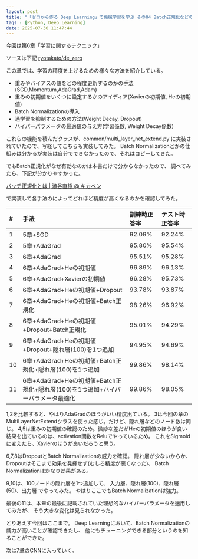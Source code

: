 ```yaml
---
layout: post
title: "「ゼロから作る Deep Learning」で機械学習を学ぶ その04 Batch正規化などのテクニック"
tags : [Python, Deep Learning]
date: 2025-07-30 11:47:44
---
```


今回は第6章「学習に関するテクニック」

ソースは下記
[ryotakato/de_zero](https://github.com/ryotakato/de_zero)



この章では、学習の精度を上げるための様々な方法を紹介している。
* 重みやバイアスの値をどの程度更新するのかの手法(SGD,Momentum,AdaGrad,Adam)
* 重みの初期値をいくつに設定するかのアイディア(Xavierの初期値, Heの初期値)
* Batch Normalizationの導入
* 過学習を抑制するための方法(Weight Decay, Dropout)
* ハイパーパラメータの最適値の与え方(学習係数, Weight Decay係数)

これらの機能を積んだクラスが、common/multi_layer_net_extend.py に実装されていたので、写経してこちらも実装してみた。
Batch Normalizationとかの仕組みは分かるが実装は自分でできなかったので、それはコピーしてきた。

でもBatch正規化がなぜ有効なのかは本書だけで分からなかったので、
調べてみたら、下記が分かりやすかった。

[バッチ正規化とは &#124; 澁谷直樹 @ キカベン](https://note.com/kikaben/n/nf0dc9446dce3)



で実装して各手法のによってどれほど精度が高くなるのかを確認してみた。



| # | 手法 | 訓練時正答率 | テスト時正答率 |
| :--- | :--- | :--- | :--- |
| 1 | 5章+SGD | 92.09% | 92.24% |
| 2 | 5章+AdaGrad | 95.80% | 95.54% |
| 3 | 6章+AdaGrad | 95.51% | 95.28% |
| 4 | 6章+AdaGrad+Heの初期値 | 96.89% | 96.13% |
| 5 | 6章+AdaGrad+Xavierの初期値 | 96.28% | 95.73% |
| 6 | 6章+AdaGrad+Heの初期値+Dropout | 93.78% | 93.87% |
| 7 | 6章+AdaGrad+Heの初期値+Batch正規化 | 98.26% | 96.92% |
| 8 | 6章+AdaGrad+Heの初期値+Dropout+Batch正規化 | 95.01% | 94.29% |
| 9 | 6章+AdaGrad+Heの初期値+Dropout+隠れ層(100)を1つ追加 | 94.95% | 94.69% |
| 10 | 6章+AdaGrad+Heの初期値+Batch正規化+隠れ層(100)を1つ追加 | 99.86% | 98.14% |
| 11 | 6章+AdaGrad+Heの初期値+Batch正規化+隠れ層(100)を1つ追加+ハイパーパラメータ最適化 | 99.86% | 98.05% |


1,2を比較すると、やはりAdaGradのほうがいい精度出ている。
3は今回の章のMultiLayerNetExtendクラスを使った感じ。だけど、隠れ層などのノード数は同じ。
4,5は重みの初期値の確認のため。微妙な差だがHeの初期値のほうが良い結果を出ているのは、activation関数をReluでやっているため。
これをSigmoidに変えたら、Xavierのほうが良いだろうと思う。

6,7,8はDropoutとBatch Normalizationの威力を確認。
隠れ層が少ないからか、Dropoutはそこまで効果を発揮せず(むしろ精度が悪くなった)、
Batch Normalizationはかなり効果がある。

9,10は、100ノードの隠れ層を1つ追加して、
入力層、隠れ層(100)、隠れ層(50)、出力層
でやってみた。
やはりここでもBatch Normalizationは強力。

最後の11は、本章の最後に記載されていた理想的なハイパーパラメータを適用してみたが、
そう大きな変化は見られなかった。





とりあえず今回はここまで。
Deep Learningにおいて、Batch Normalizationの威力が高いことが確認できたし、
他にもチューニングできる部分というのを知ることができた。

次は7章のCNNに入っていく。

